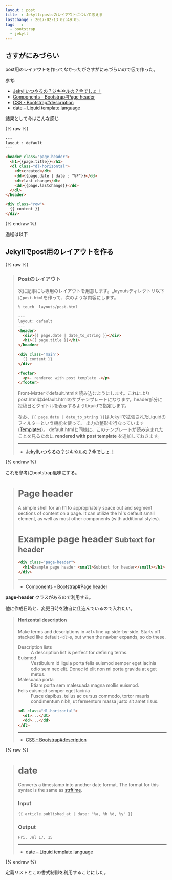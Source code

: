 ```yaml
---
layout : post
title  : Jekyll:postsのレイアウトについて考える
lastchange : 2017-02-13 02:49:05.
tags   :
  - bootstrap
  - jekyll
---
```


## さすがにみづらい

post用のレイアウトを作ってなかったがさすがにみづらいので仮で作った。

参考:

* [Jekyllいつやるの？ジキやルの？今でしょ！](http://melborne.github.io/2013/05/20/now-the-time-to-start-jekyll/)
* [Components - Bootstrap#Page header](http://getbootstrap.com/components/#page-header)
* [CSS - Bootstrap#description](http://getbootstrap.com/css/#description)
* [date – Liquid template language](https://shopify.github.io/liquid/filters/date/)

結果として今はこんな感じ

{% raw %}

```html
---
layout : default
---

<header class="page-header">
  <h1>{{page.title}}</h1>
  <dl class="dl-horizontal">
    <dt>created</dt>
    <dd>{{page.date | date : "%F"}}</dd>
    <dt>last change</dt>
    <dd>{{page.lastchange}}</dd>
  </dl>
</header>

<div class="row">
  {{ content }}
</div>
```

{% endraw %}


過程は以下

## Jekyllでpost用のレイアウトを作る

{% raw %}

> ### Postのレイアウト
> 
> 次に記事にも専用のレイアウトを用意します。\_layoutsディレクトリ以下に`post.html`を作って、次のような内容にします。
> 
> ```sh
> % touch _layouts/post.html
> ```
> 
> ```html
> ---
> layout: default
> ---
> <header>
>   <div>{{ page.date | date_to_string }}</div>
>   <h1>{{ page.title }}</h1>
> </header>
> 
> <div class='main'>
>   {{ content }}
> </div>
> 
> <footer>
>   <p>- rendered with post template -</p>
> </footer>
> ```
> 
> Front-Matterでdefault.htmlを読み込むようにします。これによりpost.htmlはdefault.htmlのサブテンプレートになります。header部分に投稿日とタイトルを表示するようLiquidで指定します。
> 
> なお、`{{ page.date | date_to_string }}`はJekyllで拡張されたLiquidのフィルターという機能を使って、
> 出力の整形を行なっています([Templates](http://jekyllrb.com/docs/templates/))。
> default.htmlと同様に、このテンプレートが読み込まれたことを見るために __rendered with post template__ を追加しておきます。
> 
> --- 
> 
> * [Jekyllいつやるの？ジキやルの？今でしょ！](http://melborne.github.io/2013/05/20/now-the-time-to-start-jekyll/)

{% endraw %}

これを参考にbootstrap風味にする。

> # Page header
> 
> A simple shell for an h1 to appropriately space out and segment sections of content on a page.
> It can utilize the h1's default small element, as well as most other components (with additional styles).
> 
> <div class="page-header">
>   <h1>Example page header <small>Subtext for header</small></h1>
> </div>
> 
> ```html
> <div class="page-header">
>   <h1>Example page header <small>Subtext for header</small></h1>
> </div>
> ```
> 
> ---
> 
> * [Components - Bootstrap#Page header](http://getbootstrap.com/components/#page-header)

__page-header__ クラスがあるので利用する。

他に作成日時と、変更日時を独自に仕込んでいるので入れたい。

> #### Horizontal description
> 
> Make terms and descriptions in `<dl>` line up side-by-side.
> Starts off stacked like default `<dl>`s, but when the navbar expands, so do these.
> 
> <dl class="dl-horizontal">
>   <dt>Description lists</dt>
>   <dd>A description list is perfect for defining terms.</dd>
>   <dt>Euismod</dt>
>   <dd>
>     Vestibulum id ligula porta felis euismod semper eget lacinia odio sem nec elit.
>     Donec id elit non mi porta gravida at eget metus.
>   </dd>
>   <dt>Malesuada porta</dt>
>   <dd>Etiam porta sem malesuada magna mollis euismod.</dd>
>   <dt>Felis euismod semper eget lacinia</dt>
>   <dd>
>     Fusce dapibus, tellus ac cursus commodo,
>     tortor mauris condimentum nibh, ut fermentum massa justo sit amet risus.
>   </dd>
> </dl>
> 
> ```html
> <dl class="dl-horizontal">
>   <dt>...</dt>
>   <dd>...</dd>
> </dl>
> ```
> 
> ---
> 
> * [CSS - Bootstrap#description](http://getbootstrap.com/css/#description)

{% raw %}

> # date
> 
> Converts a timestamp into another date format.
> The format for this syntax is the same as [strftime](http://strftime.net/).
> 
> ### Input
> 
> ```
> {{ article.published_at | date: "%a, %b %d, %y" }}
> ```
> 
> ### Output
> 
> ```
> Fri, Jul 17, 15
> ```
> 
> ---
> 
> * [date – Liquid template language](https://shopify.github.io/liquid/filters/date/)

{% endraw %}

定義リストとこの書式制御を利用することにした。
